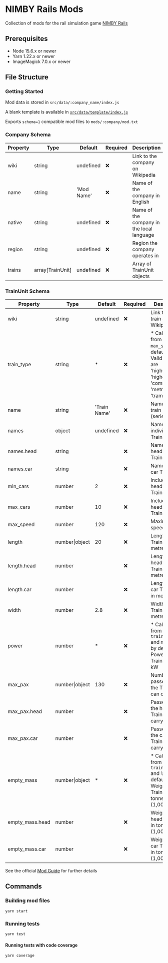 # NIMBY Rails Mods

Collection of mods for the rail simulation game [NIMBY Rails](https://store.steampowered.com/app/1134710/NIMBY_Rails)

## Prerequisites

- Node 15.6.x or newer
- Yarn 1.22.x or newer
- ImageMagick 7.0.x or newer

## File Structure

### Getting Started

Mod data is stored in `src/data/:company_name/index.js`

A blank template is available in [`src/data/template/index.js`](https://github.com/wopian/nimby-rails/blob/master/src/data/template/template.js)

Exports `schema=1` compatible mod files to `mods/:company/mod.txt`

### Company Schema


| Property | Type              | Default    | Required | Description
| -------- | ----------------- | ---------- | -------- | -----------
| wiki     | string            | undefined  | ❌       | Link to the company on Wikipedia
| name     | string            | 'Mod Name' | ❌       | Name of the company in English
| native   | string            | undefined  | ❌       | Name of the company in the local language
| region   | string            | undefined  | ❌       | Region the company operates in
| trains   | array[TrainUnit]  | undefined  | ❌       | Array of TrainUnit objects

### TrainUnit Schema

| Property        | Type           | Default       | Required | Description
| --------------- | -------------- | ------------- | -------- | -----------
| wiki            | string         | undefined     | ❌       | Link to the train on Wikipedia
| train_type      | string         | \*            | ❌       | <span>\* Calculated from `max_speed` by default<br>Valid values are 'highspeed', 'higherspeed', 'commuter', 'metro' or 'tram'</span>
| name            | string         | 'Train Name'  | ❌       | Name of the train (series/model)
| names           | object         | undefined     | ❌       | Name of the individual TrainUnits
| names.head      | string         |               | ❌       | Name of the head TrainUnits
| names.car       | string         |               | ❌       | Name of the car TrainUnits
| min_cars        | number         | 2             | ❌       | Includes the head and tail TrainUnits
| max_cars        | number         | 10            | ❌       | Includes the head and tail TrainUnits
| max_speed       | number         | 120           | ❌       | Maximum speed in km/h
| length          | number\|object | 20            | ❌       | Length of the TrainUnits in metres
| length.head     | number         |               | ❌       | Length of the head TrainUnits in metres
| length.car      | number         |               | ❌       | Length of the car TrainUnits in metres
| width           | number         | 2.8           | ❌       | Width of the TrainUnit in metres
| power           | number         | \*            | ❌       | <span>\* Calculated from `train_type` and `max_speed` by default<br>Power of the TrainUnit in kW</span>
| max_pax         | number\|object | 130           | ❌       | Number of passengers the TrainUnit can carry
| max_pax.head    | number         |               | ❌       | Passengers the head TrainUnit can carry
| max_pax.car     | number         |               | ❌       | Passengers the car TrainUnit can carry
| empty_mass      | number\|object | \*            | ❌       | <span>\* Calculated from `train_type` and `length` by default<br>Weight of the TrainUnit in tonnes (1,000kg)</span>
| empty_mass.head | number         |               | ❌       | Weight of the head TrainUnit in tonnes (1,000kg)
| empty_mass.car  | number         |               | ❌       | Weight of the car TrainUnit in tonnes (1,000kg)

See the official [Mod Guide](https://steamcommunity.com/sharedfiles/filedetails/?id=2268014666) for further details

## Commands

### Building mod files

```
yarn start
```

### Running tests

```
yarn test
```

#### Running tests with code coverage

```
yarn coverage
```